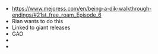 - https://www.mejoress.com/en/being-a-dik-walkthrough-endings/#21st_free_roam_Episode_6
- Rian wants to do this
- Linked to giant releases
- GAO
-
-